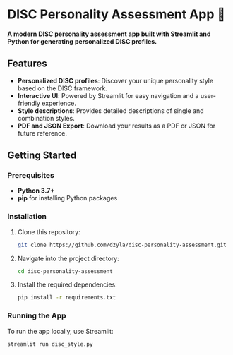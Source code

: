 # DISC Personality Assessment App :bust_in_silhouette:

**A modern DISC personality assessment app built with Streamlit and Python for generating personalized DISC profiles.**

## Features
- **Personalized DISC profiles**: Discover your unique personality style based on the DISC framework.
- **Interactive UI**: Powered by Streamlit for easy navigation and a user-friendly experience.
- **Style descriptions**: Provides detailed descriptions of single and combination styles.
- **PDF and JSON Export**: Download your results as a PDF or JSON for future reference.

## Getting Started

### Prerequisites
- **Python 3.7+**
- **pip** for installing Python packages

### Installation

1. Clone this repository:
    ```bash
    git clone https://github.com/dzyla/disc-personality-assessment.git
    ```
2. Navigate into the project directory:
    ```bash
    cd disc-personality-assessment
    ```
3. Install the required dependencies:
    ```bash
    pip install -r requirements.txt
    ```

### Running the App

To run the app locally, use Streamlit:

```bash
streamlit run disc_style.py
